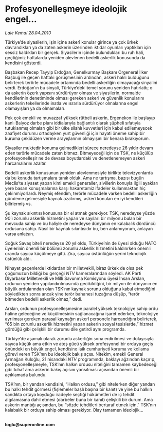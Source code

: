 # Profesyonelleşmeye ideolojik engel...

*Lale Kemal 28.04.2010*

<div class="yazi"><p>Türkiye’de siyasilerin, işin içine askerî konular girince ya çok ürkek davrandıkları ya da zaten askerin üzerinden iktidar oyunları yaptıkları için sessiz kaldıkları bir gerçek. Siyasilerin içinde bulundukları bu ruh hali, geçtiğimiz haftalarda yeniden alevlenen bedelli askerlik konusunda da kendisini gösterdi. </p>
<p>Başbakan Recep Tayyip Erdoğan, Genelkurmay Başkanı Orgeneral İlker Başbuğ ile geçen haftaki görüşmesinin ardından, askeri haklı bulduğunu belirterek terörle mücadele ortamında bedelli askerliğin olmayacağı sinyalini verdi. Erdoğan’ın bu sinyali, Türkiye’deki temel sorunu yeniden hatırlattı; o da askerin özerk yapısını sürdürüyor olması ve siyasilerin, normalde kendilerinin denetiminde olması gereken askeri ve güvenlik konularını askerlerin tekellerinde inatla ve ısrarla sürdürüyor olmalarına engel olamayışları ya da olmamaları. </p>
<p>Pek çok emekli ve muvazzaf yüksek rütbeli askerin, Ergenekon ile başlayıp kanlı Balyoz darbe planı iddialarıyla bağlantılı olarak şüpheli sıfatıyla tutuklanmış olmaları gibi bir ülke silahlı kuvvetleri için kabul edilemeyecek zaafiyet durumu ortadayken yurt güvenliği için hayati öneme sahip bir kuruma çekidüzen verme arayışlarının olmayışını bir kenara bırakıyorum.</p>
<p>Siyasiler muktedir konuma gelmedikleri sürece neredeyse 26 yıldır devam eden terörle mücadele zaten bitmez. Bitmeyeceği için de TSK, ne küçülüp profesyonelleşir ne de devasa boyutlardaki ve denetlenemeyen askeri harcamalarını azaltır.     </p>
<p>Bedelli askerlik konusunun yeniden alevlenmesiyle birlikte televizyonlarda da bu konuda tartışmalara tanık olduk. Ama ne tartışma, bazısı bugün Meclis’te siyaset yapan kimi emekli generaller, sivillerin konuyla ilgili ayakları yere basan konuşmalarına karşı hakaretamiz ifadeler kullanmaktan hiç çekinmiyorlardı. Neymiş efendim, terörle mücadele varken bedelli askerliğin gündeme gelmesiyle kaynak azalırmış, askerî konuları en iyi kendileri bilirlermiş vs. </p>
<p>Şu kaynak sıkıntısı konusuna bir el atmak gerekiyor. TSK, neredeyse yüzde 90’ı zorunlu askerlik hizmetini yapan ve sayıları bir milyonu bulan bir mevcuda sahip ve bu haliyle de neredeyse dünyanın en kalabalık dördüncü ordusuna sahip. Nasıl bir kaynak sıkıntısıdır bu, ben anlamıyorum, anlayan varsa anlatsın. </p>
<p>Soğuk Savaş biteli neredeyse 20 yıl oldu, Türkiye’nin de üyesi olduğu NATO üyelerinin önemli bir bölümü zorunlu askerlik hizmetini kaldırırken önemli oranda sayıca küçülmeye gitti. Zira, sayıca üstünlüğün yerini teknolojik üstünlük aldı.  </p>
<p>Nihayet geçenlerde iktidardan bir milletvekili, biraz ürkek de olsa pek çoğumuzun bildiği bu gerçeği <i>NTV</i> kameralarından söyledi. AK Parti Diyarbakır Milletvekili ve Milli Savunma Komisyonu üyesi İhsan Arslan, ordunun yeniden yapılandırılmasında gecikildiğini, bir milyon ile dünyanın en büyük ordularından olan TSK’nın kaynak sorunu olduğunu kabul etmediğini söyledikten sonra ancak yine terör bahanesi tuzağına düşüp, “terör bitmeden bedelli askerlik olmaz,” dedi.</p>
<p>Arslan, ordunun profesyonelleşmesine paralel yüksek teknolojiye sahip ordu haline geleceğine ve küçülmesinin sağlanacağına işaret ederken, teknolojiye ayrılması gereken parasal kaynağın askerî personele harcandığını belirterek, “65 bin zorunlu askerlik hizmetini yapan askerin sosyal tesislerde,” hizmet gördüğü gibi çelişkili bir durumu dile getirdi aynı programda.  </p>
<p>Türkiye’de aşamalı olarak zorunlu askerliğin sona erdirilmesi ve dolayısıyla sayıca küçük ama etkin ve ateş gücü yüksek profesyonel bir orduya geçiş önündeki en büyük engel, kendisine laik cumhuriyeti koruma ve kollama görevi veren TSK’nın bu ideolojik bakış açısı. Nitekim, emekli General Armağan Kuloğlu, 21 nisandaki <i>NTV</i> programında, baklayı ağzından kaçırıp, profesyonelleşmeyle, TSK’nın halkın ordusu niteliğini tamamen kaybedeceği gibi tuhaf ama askerin bakış açısını yansıtması açısından önemli bir açıklamada bulundu.</p>
<p>TSK’nın, bir yandan kendisini, “Halkın ordusu,” gibi nitelerken diğer yandan bu halkı tehdit görmesi (fişlemeler başlı başına bir kanıt) ve yine bu halkın sandıkta ortaya koyduğu iradeyle seçtiği hükümetleri de iç tehdit algılamasına dahil etmesi (darbeler buna bir kanıt) çelişkili bir durum. Ama askerin mantığı açısından, bu “sözde tehditleri bertaraf etmek için,” TSK’nın kalabalık bir orduya sahip olması gerekiyor. Olay tamamen ideolojik... </p>
<p><b><br/>loglu@superonline.com</b></p></div>

